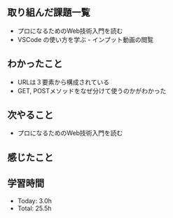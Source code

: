 ## 取り組んだ課題一覧
- プロになるためのWeb技術入門を読む
- VSCode の使い方を学ぶ - インプット動画の閲覧
## わかったこと
- URLは３要素から構成されている
- GET, POSTメソッドをなぜ分けて使うのかがわかった
## 次やること
- プロになるためのWeb技術入門を読む
## 感じたこと
## 学習時間
- Today: 3.0h
- Total: 25.5h
